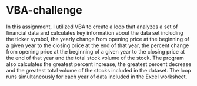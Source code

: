 # VBA-challenge
In this assignment, I utilized VBA to create a loop that analyzes a set of financial data and calculates key information about the data set including the ticker symbol, the yearly change from opening price at the beginning of a given year to the closing price at the end of that year, the percent change from opening price at the beginning of a given year to the closing price at the end of that year and the total stock volume of the stock. The program also calculates the greatest percent increase, the greatest percent decrease and the greatest total volume of the stocks included in the dataset. The loop runs simultaneously for each year of data included in the Excel worksheet.
